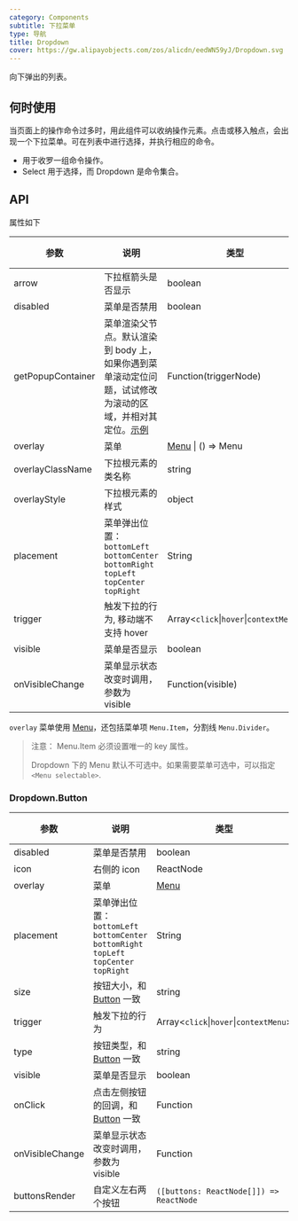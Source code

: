 ```yaml
---
category: Components
subtitle: 下拉菜单
type: 导航
title: Dropdown
cover: https://gw.alipayobjects.com/zos/alicdn/eedWN59yJ/Dropdown.svg
---
```


向下弹出的列表。

## 何时使用

当页面上的操作命令过多时，用此组件可以收纳操作元素。点击或移入触点，会出现一个下拉菜单。可在列表中进行选择，并执行相应的命令。

- 用于收罗一组命令操作。
- Select 用于选择，而 Dropdown 是命令集合。

## API

属性如下

| 参数 | 说明 | 类型 | 默认值 | 版本 |
| --- | --- | --- | --- | --- |
| arrow | 下拉框箭头是否显示 | boolean | false |  |
| disabled | 菜单是否禁用 | boolean | - |  |
| getPopupContainer | 菜单渲染父节点。默认渲染到 body 上，如果你遇到菜单滚动定位问题，试试修改为滚动的区域，并相对其定位。[示例](https://codepen.io/afc163/pen/zEjNOy?editors=0010) | Function(triggerNode) | `() => document.body` |  |
| overlay | 菜单 | [Menu](/components/menu) \| () => Menu | - |  |
| overlayClassName | 下拉根元素的类名称 | string | - |  |
| overlayStyle | 下拉根元素的样式 | object | - |  |
| placement | 菜单弹出位置：`bottomLeft` `bottomCenter` `bottomRight` `topLeft` `topCenter` `topRight` | String | `bottomLeft` |  |
| trigger | 触发下拉的行为, 移动端不支持 hover | Array&lt;`click`\|`hover`\|`contextMenu`> | `['hover']` |  |
| visible | 菜单是否显示 | boolean | - |  |
| onVisibleChange | 菜单显示状态改变时调用，参数为 visible | Function(visible) | - |  |

`overlay` 菜单使用 [Menu](/components/menu/)，还包括菜单项 `Menu.Item`，分割线 `Menu.Divider`。

> 注意： Menu.Item 必须设置唯一的 key 属性。
>
> Dropdown 下的 Menu 默认不可选中。如果需要菜单可选中，可以指定 `<Menu selectable>`.

### Dropdown.Button

| 参数 | 说明 | 类型 | 默认值 | 版本 |
| --- | --- | --- | --- | --- |
| disabled | 菜单是否禁用 | boolean | - |  |
| icon | 右侧的 icon | ReactNode | - |  |
| overlay | 菜单 | [Menu](/components/menu/) | - |  |
| placement | 菜单弹出位置：`bottomLeft` `bottomCenter` `bottomRight` `topLeft` `topCenter` `topRight` | String | `bottomLeft` |  |
| size | 按钮大小，和 [Button](/components/button/) 一致 | string | `default` |  |
| trigger | 触发下拉的行为 | Array&lt;`click`\|`hover`\|`contextMenu`> | `['hover']` |  |
| type | 按钮类型，和 [Button](/components/button/) 一致 | string | `default` |  |
| visible | 菜单是否显示 | boolean | - |  |
| onClick | 点击左侧按钮的回调，和 [Button](/components/button/) 一致 | Function | - |  |
| onVisibleChange | 菜单显示状态改变时调用，参数为 visible | Function | - |  |
| buttonsRender | 自定义左右两个按钮 | `([buttons: ReactNode[]]) => ReactNode` | - |  |
